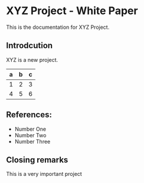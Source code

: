 # XYZ Project - White Paper

This is the documentation for XYZ Project.

## Introdcution

XYZ is a new project.

|a|	b|	c|
|-----------|-----------|-----------|
|1|	2|	3|
|4|	5|	6|

## References:
* Number One
* Number Two
* Number Three

## Closing remarks

This is a very important project

